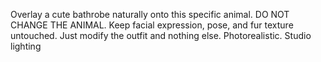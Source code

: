 Overlay a cute bathrobe naturally onto this specific animal. DO NOT CHANGE THE ANIMAL. Keep facial expression, pose, and fur texture untouched. Just modify the outfit and nothing else. Photorealistic. Studio lighting
